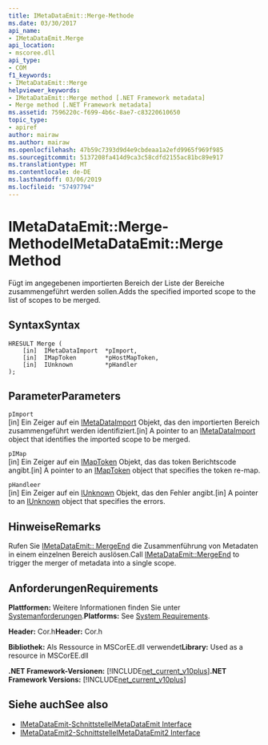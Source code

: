 ```yaml
---
title: IMetaDataEmit::Merge-Methode
ms.date: 03/30/2017
api_name:
- IMetaDataEmit.Merge
api_location:
- mscoree.dll
api_type:
- COM
f1_keywords:
- IMetaDataEmit::Merge
helpviewer_keywords:
- IMetaDataEmit::Merge method [.NET Framework metadata]
- Merge method [.NET Framework metadata]
ms.assetid: 7596220c-f699-4b6c-8ae7-c83220610650
topic_type:
- apiref
author: mairaw
ms.author: mairaw
ms.openlocfilehash: 47b59c7393d9d4e9cbdeaa1a2efd9965f969f985
ms.sourcegitcommit: 5137208fa414d9ca3c58cdfd2155ac81bc89e917
ms.translationtype: MT
ms.contentlocale: de-DE
ms.lasthandoff: 03/06/2019
ms.locfileid: "57497794"
---
```

# <a name="imetadataemitmerge-method"></a><span data-ttu-id="8a518-102">IMetaDataEmit::Merge-Methode</span><span class="sxs-lookup"><span data-stu-id="8a518-102">IMetaDataEmit::Merge Method</span></span>
<span data-ttu-id="8a518-103">Fügt im angegebenen importierten Bereich der Liste der Bereiche zusammengeführt werden sollen.</span><span class="sxs-lookup"><span data-stu-id="8a518-103">Adds the specified imported scope to the list of scopes to be merged.</span></span>  
  
## <a name="syntax"></a><span data-ttu-id="8a518-104">Syntax</span><span class="sxs-lookup"><span data-stu-id="8a518-104">Syntax</span></span>  
  
```  
HRESULT Merge (   
    [in]  IMetaDataImport  *pImport,   
    [in]  IMapToken        *pHostMapToken,   
    [in]  IUnknown         *pHandler   
);  
```  
  
## <a name="parameters"></a><span data-ttu-id="8a518-105">Parameter</span><span class="sxs-lookup"><span data-stu-id="8a518-105">Parameters</span></span>  
 `pImport`  
 <span data-ttu-id="8a518-106">[in] Ein Zeiger auf ein [IMetaDataImport](../../../../docs/framework/unmanaged-api/metadata/imetadataimport-interface.md) Objekt, das den importierten Bereich zusammengeführt werden identifiziert.</span><span class="sxs-lookup"><span data-stu-id="8a518-106">[in] A pointer to an [IMetaDataImport](../../../../docs/framework/unmanaged-api/metadata/imetadataimport-interface.md) object that identifies the imported scope to be merged.</span></span>  
  
 `pIMap`  
 <span data-ttu-id="8a518-107">[in] Ein Zeiger auf ein [IMapToken](../../../../docs/framework/unmanaged-api/metadata/imaptoken-interface.md) Objekt, das das token Berichtscode angibt.</span><span class="sxs-lookup"><span data-stu-id="8a518-107">[in] A pointer to an [IMapToken](../../../../docs/framework/unmanaged-api/metadata/imaptoken-interface.md) object that specifies the token re-map.</span></span>  
  
 `pHandleer`  
 <span data-ttu-id="8a518-108">[in] Ein Zeiger auf ein [IUnknown](/cpp/atl/iunknown) Objekt, das den Fehler angibt.</span><span class="sxs-lookup"><span data-stu-id="8a518-108">[in] A pointer to an [IUnknown](/cpp/atl/iunknown) object that specifies the errors.</span></span>  
  
## <a name="remarks"></a><span data-ttu-id="8a518-109">Hinweise</span><span class="sxs-lookup"><span data-stu-id="8a518-109">Remarks</span></span>  
 <span data-ttu-id="8a518-110">Rufen Sie [IMetaDataEmit:: MergeEnd](../../../../docs/framework/unmanaged-api/metadata/imetadataemit-mergeend-method.md) die Zusammenführung von Metadaten in einem einzelnen Bereich auslösen.</span><span class="sxs-lookup"><span data-stu-id="8a518-110">Call [IMetaDataEmit::MergeEnd](../../../../docs/framework/unmanaged-api/metadata/imetadataemit-mergeend-method.md) to trigger the merger of metadata into a single scope.</span></span>  
  
## <a name="requirements"></a><span data-ttu-id="8a518-111">Anforderungen</span><span class="sxs-lookup"><span data-stu-id="8a518-111">Requirements</span></span>  
 <span data-ttu-id="8a518-112">**Plattformen:** Weitere Informationen finden Sie unter [Systemanforderungen](../../../../docs/framework/get-started/system-requirements.md).</span><span class="sxs-lookup"><span data-stu-id="8a518-112">**Platforms:** See [System Requirements](../../../../docs/framework/get-started/system-requirements.md).</span></span>  
  
 <span data-ttu-id="8a518-113">**Header:** Cor.h</span><span class="sxs-lookup"><span data-stu-id="8a518-113">**Header:** Cor.h</span></span>  
  
 <span data-ttu-id="8a518-114">**Bibliothek:** Als Ressource in MSCorEE.dll verwendet</span><span class="sxs-lookup"><span data-stu-id="8a518-114">**Library:** Used as a resource in MSCorEE.dll</span></span>  
  
 <span data-ttu-id="8a518-115">**.NET Framework-Versionen:** [!INCLUDE[net_current_v10plus](../../../../includes/net-current-v10plus-md.md)]</span><span class="sxs-lookup"><span data-stu-id="8a518-115">**.NET Framework Versions:** [!INCLUDE[net_current_v10plus](../../../../includes/net-current-v10plus-md.md)]</span></span>  
  
## <a name="see-also"></a><span data-ttu-id="8a518-116">Siehe auch</span><span class="sxs-lookup"><span data-stu-id="8a518-116">See also</span></span>
- [<span data-ttu-id="8a518-117">IMetaDataEmit-Schnittstelle</span><span class="sxs-lookup"><span data-stu-id="8a518-117">IMetaDataEmit Interface</span></span>](../../../../docs/framework/unmanaged-api/metadata/imetadataemit-interface.md)
- [<span data-ttu-id="8a518-118">IMetaDataEmit2-Schnittstelle</span><span class="sxs-lookup"><span data-stu-id="8a518-118">IMetaDataEmit2 Interface</span></span>](../../../../docs/framework/unmanaged-api/metadata/imetadataemit2-interface.md)
